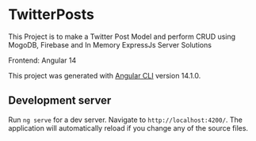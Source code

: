 # TwitterPosts

This Project is to make a Twitter Post Model and perform CRUD using MogoDB, Firebase and In Memory ExpressJs Server Solutions

Frontend: Angular 14

This project was generated with [Angular CLI](https://github.com/angular/angular-cli) version 14.1.0.

## Development server

Run `ng serve` for a dev server. Navigate to `http://localhost:4200/`. The application will automatically reload if you change any of the source files.
